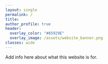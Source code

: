 ```yaml
---
layout: single
permalink: /
title: 
author_profile: true
header:
  overlay_color: "#85929E"
  overlay_image: /assets/website_banner.png
classes: wide
---
```


Add info here about what this website is for.
